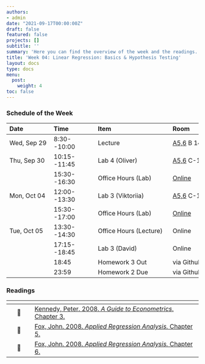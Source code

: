 ```yaml
---
authors:
- admin
date: "2021-09-17T00:00:00Z"
draft: false
featured: false
projects: []
subtitle: ''
summary: 'Here you can find the overview of the week and the readings. This week is all about uncertainty from sampling and confidence intervals. '
title: 'Week 04: Linear Regression: Basics & Hypothesis Testing'
layout: docs
type: docs
menu:
  post:
    weight: 4
toc: false
---
```



### Schedule of the Week 

| <div style="width:100px;text-align:left">Date</div> | <div style="width:100px;text-align:left">Time</div> | <div style="width:180px;text-align:left">Item</div> | <div style="width:100px;text-align:left">Room</div> |<div style="width:100px;text-align:center">Material</div> |
|:------------|:-------------|:-------------------|:------------|:----:|
| Wed, Sep 29  | 8:30--10:00   | Lecture                         | [A5,6](https://goo.gl/maps/Mhkizwo4vd1vqvUH6) B 144  | [<i class="far fa-file-pdf fa-lg"></i>](QM_lecture04_handout.pdf)   |
| Thu, Sep 30  | 10:15--11:45 | Lab 4 (Oliver)                  | [A5,6](https://goo.gl/maps/Mhkizwo4vd1vqvUH6) C-108 |    [<i class="fab fa-github fa-lg"></i>]()          |
|             | 15:30--16:30 | Office Hours (Lab)           | [Online](https://uni-mannheim.zoom.us/j/62493789522?pwd=M0EwaWg4Mm5xbWtTRHVLOUdteXFjdz09) |  
| Mon, Oct 04 | 12:00--13:30 | Lab 3 (Viktoriia)           | [A5,6](https://goo.gl/maps/Mhkizwo4vd1vqvUH6) C-108 |       [<i class="fab fa-github fa-lg"></i>]()       |
|             | 15:30--17:00 | Office Hours (Lab)           | [Online](https://uni-mannheim.zoom.us/j/62493789522?pwd=M0EwaWg4Mm5xbWtTRHVLOUdteXFjdz09) |  
| Tue, Oct 05  | 13:30--14:30 | Office Hours (Lecture)                  | Online |             |
|  | 17:15--18:45 | Lab 3 (David)                  | Online |       [<i class="fab fa-github fa-lg"></i>]()       |
|   | 18:45 | Homework 3 Out                 | via Github |             |
|   | 23:59 | Homework 2 Due                 | via Github |         [<i class="fab fa-github fa-lg"></i>](https://github.com/uni-mannheim-qm-2021?q=hw02)    |


### Readings

| <div style="width:50px"></div>  | <div style="width:420px"></div>  |  <div style="width:200px"></div> |
|:---:|:---|:---:|
| :open_book: | [Kennedy, Peter. 2008. *A Guide to Econometrics*. Chapter 3.](https://ilias.uni-mannheim.de/goto.php?target=file_1172046_download&client_id=ILIAS) | **Required**|
| :open_book: | [Fox, John. 2008. *Applied Regression Analysis.* Chapter 5.](https://ilias.uni-mannheim.de/goto.php?target=file_1172047_download&client_id=ILIAS) | **Required**|
| :open_book: | [Fox, John. 2008. *Applied Regression Analysis.* Chapter 6.](https://ilias.uni-mannheim.de/goto.php?target=file_1172078_download&client_id=ILIAS) | **Required**|






